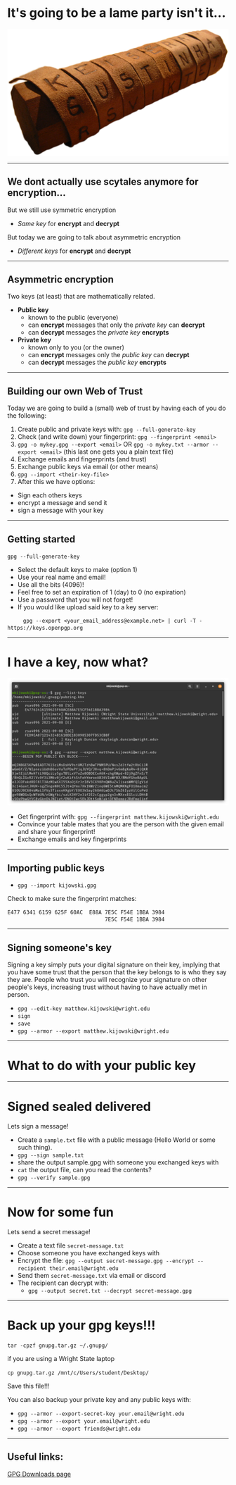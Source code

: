 # It's going to be a lame party isn't it...

![scytale](img/scytale.png)

---

## We dont actually use scytales anymore for encryption...

But we still use symmetric encryption 

* *Same key* for **encrypt** and **decrypt**

But today we are going to talk about asymmetric encryption

* *Different keys* for **encrypt** and **decrypt**

---

## Asymmetric encryption

Two keys (at least) that are mathematically related.

* **Public key**
  * known to the public (everyone)
  * can **encrypt** messages that only the *private key* can **decrypt**
  * can **decrypt** messages the *private key* **encrypts**
* **Private key**
  * known only to you (or the owner)
  * can **encrypt** messages only the *public key* can **decrypt**
  * can **decrypt** messages the *public key* **encrypts**

---

## Building our own Web of Trust

Today we are going to build a (small) web of trust by having each of you 
do the following:

1. Create public and private keys with: `gpg --full-generate-key`
2. Check (and write down) your fingerprint: `gpg --fingerprint <email>` 
3. `gpg -o mykey.gpg --export <email>` OR `gpg -o mykey.txt --armor --export <email>`  (this last one gets you a plain text file)
4. Exchange emails and fingerprints (and trust)
5. Exchange public keys via email (or other means)
6. `gpg --import <their-key-file>`
7. After this we have options:
  * Sign each others keys
  * encrypt a message and send it
  * sign a message with your key

---

## Getting started


`gpg --full-generate-key`

* Select the default keys to make (option 1)
* Use your real name and email!
* Use all the bits (4096)!
* Feel free to set an expiration of 1 (day) to 0 (no expiration)
* Use a password that you will not forget!
* If you would like upload said key to a key server:

```
     gpg --export <your_email_address@example.net> | curl -T - https://keys.openpgp.org
```

---

# I have a key, now what?

![](img/list-export.png)

* Get fingerprint with: `gpg --fingerprint matthew.kijowski@wright.edu`
* Convince your table mates that you are the person with the given email and share your fingerprint!
* Exchange emails and key fingerprints

---

## Importing public keys

* `gpg --import kijowski.gpg`

Check to make sure the fingerprint matches: 

```
E477 6341 6159 625F 60AC  E88A 7E5C F54E 1BBA 3984
                               7E5C F54E 1BBA 3984
```

---

## Signing someone's key

Signing a key simply puts your digital signature on their key, implying
that you have some trust that the person that the key belongs to is who
they say they are.  People who trust you will recognize your signature
on other people's keys, increasing trust without having to have actually 
met in person.

* `gpg --edit-key matthew.kijowski@wright.edu`
* `sign`
* `save`
* `gpg --armor --export matthew.kijowski@wright.edu`

---

# What to do with your public key


---

# Signed sealed delivered

Lets sign a message!

* Create a `sample.txt` file with a public message (Hello World or some such thing).
* `gpg --sign sample.txt`
* share the output sample.gpg with someone you exchanged keys with
* `cat` the output file, can you read the contents?
* `gpg --verify sample.gpg`

---

# Now for some fun

Lets send a secret message!

* Create a text file `secret-message.txt`
* Choose someone you have exchanged keys with
* Encrypt the file: `gpg --output secret-message.gpg --encrypt --recipient their.email@wright.edu`
* Send them `secret-message.txt` via email or discord
* The recipient can decrypt with:
  * `gpg --output secret.txt --decrypt secret-message.gpg`


--- 

# Back up your gpg keys!!!

`tar -cpzf gnupg.tar.gz ~/.gnupg/`

if you are using a Wright State laptop

`cp gnupg.tar.gz /mnt/c/Users/student/Desktop/`

Save this file!!!

You can also backup your private key and any public keys with:

* `gpg --armor --export-secret-key your.email@wright.edu`
* `gpg --armor --export your.email@wright.edu`
* `gpg --armor --export friends@wright.edu`

---

## Useful links:

[GPG Downloads page](https://gnupg.org/download/)


